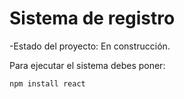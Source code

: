 <h1>Sistema de registro</h1>

-Estado del proyecto: En construcción.

Para ejecutar el sistema debes poner:

``npm install react``
